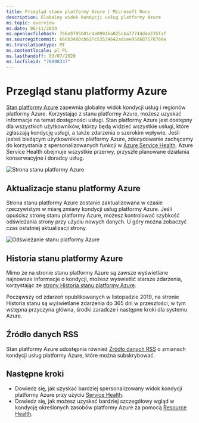 ```yaml
---
title: Przegląd stanu platformy Azure | Microsoft Docs
description: Globalny widok kondycji usług platformy Azure
ms.topic: overview
ms.date: 06/11/2019
ms.openlocfilehash: 766e9795b01c4a09916a025cba77744dea235faf
ms.sourcegitcommit: 668b3480cb637c53534642adcee95d687578769a
ms.translationtype: MT
ms.contentlocale: pl-PL
ms.lasthandoff: 03/07/2020
ms.locfileid: "78898337"
---
```

# <a name="azure-status-overview"></a>Przegląd stanu platformy Azure

[Stan platformy Azure](https://status.azure.com/status/) zapewnia globalny widok kondycji usług i regionów platformy Azure. Korzystając z stanu platformy Azure, możesz uzyskać informacje na temat dostępności usługi. Stan platformy Azure jest dostępny dla wszystkich użytkowników, którzy będą widzieć wszystkie usługi, które zgłaszają kondycję usługi, a także zdarzenia o szerokim wpływie. Jeśli jesteś bieżącym użytkownikiem platformy Azure, zdecydowanie zachęcamy do korzystania z spersonalizowanych funkcji w [Azure Service Health](https://aka.ms/azureservicehealth). Azure Service Health obejmuje wszystkie przerwy, przyszłe planowane działania konserwacyjne i doradcy usług.

![Strona stanu platformy Azure](./media/azure-status-overview/azure-status.PNG)

## <a name="azure-status-updates"></a>Aktualizacje stanu platformy Azure

Strona stanu platformy Azure zostanie zaktualizowana w czasie rzeczywistym w miarę zmiany kondycji usług platformy Azure. Jeśli opuścisz stronę stanu platformy Azure, możesz kontrolować szybkość odświeżania strony przy użyciu nowych danych. U góry można zobaczyć czas ostatniej aktualizacji strony.

![Odświeżanie stanu platformy Azure](./media/azure-status-overview/update.PNG)

## <a name="azure-status-history"></a>Historia stanu platformy Azure

Mimo że na stronie stanu platformy Azure są zawsze wyświetlane najnowsze informacje o kondycji, możesz wyświetlić starsze zdarzenia, korzystając ze [strony Historia stanu platformy Azure](https://status.azure.com/status/history/).

Począwszy od zdarzeń opublikowanych w listopadzie 2019, na stronie Historia stanu są wyświetlane zdarzenia do 365 dni w przeszłości, w tym wstępna przyczyna główna, środki zaradcze i następne kroki dla systemu Azure.

## <a name="rss-feed"></a>Źródło danych RSS

Stan platformy Azure udostępnia również [Źródło danych RSS](https://status.azure.com/status/feed/) o zmianach kondycji usług platformy Azure, które można subskrybować.

## <a name="next-steps"></a>Następne kroki

* Dowiedz się, jak uzyskać bardziej spersonalizowany widok kondycji platformy Azure przy użyciu [Service Health](./service-health-overview.md).
* Dowiedz się, jak możesz uzyskać bardziej szczegółowy wgląd w kondycję określonych zasobów platformy Azure za pomocą [Resource Health](./resource-health-overview.md).
